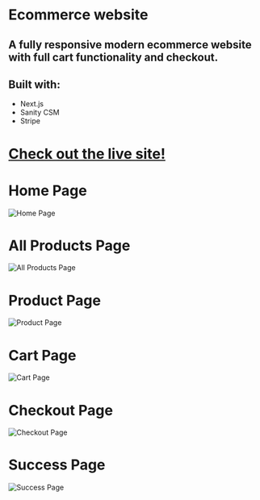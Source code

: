 # Ecommerce website

## A fully responsive modern ecommerce website with full cart functionality and checkout. 

## Built with:
- Next.js
- Sanity CSM 
- Stripe

# [Check out the live site!](https://ecommerce-site-rust.vercel.app/)

# Home Page
![Home Page](https://i.imgur.com/2duKCvD.png)

# All Products Page
![All Products Page](https://i.imgur.com/rn75nZW.png)

# Product Page
![Product Page](https://i.imgur.com/JDn6g0c.png)

# Cart Page
![Cart Page](https://i.imgur.com/cd0tSJ3.png)

# Checkout Page
![Checkout Page](https://i.imgur.com/ju0DWw9.png)

# Success Page
![Success Page](https://i.imgur.com/ZG9EMah.png)

